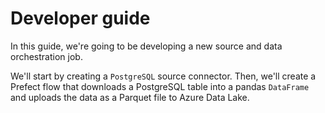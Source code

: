 # Developer guide

In this guide, we're going to be developing a new source and data orchestration job.

We'll start by creating a `PostgreSQL` source connector. Then, we'll create a Prefect flow that downloads a PostgreSQL table into a pandas `DataFrame` and uploads the data as a Parquet file to Azure Data Lake.
